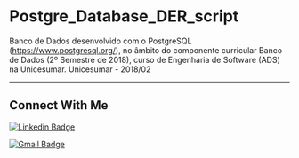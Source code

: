# Postgre_Database_DER_script
 
Banco de Dados desenvolvido com o PostgreSQL (https://www.postgresql.org/), no âmbito do componente curricular Banco de Dados (2º Semestre de 2018), curso de Engenharia de Software (ADS) na Unicesumar. Unicesumar - 2018/02

---

## Connect With Me

[![Linkedin Badge](https://img.shields.io/badge/-LinkedIn-blue?style=flat-square&logo=Linkedin&logoColor=white&link=https:https://www.linkedin.com/in/eduardo-w-ungefehr-838226101/)](https://www.linkedin.com/in/eduardo-w-ungefehr-838226101/)

[![Gmail Badge](https://img.shields.io/badge/-Gmail-c14438?style=flat-square&logo=Gmail&logoColor=white&link=mailto:eduardowubr@gmail.com)](mailto:eduardowubr@gmail.com)
